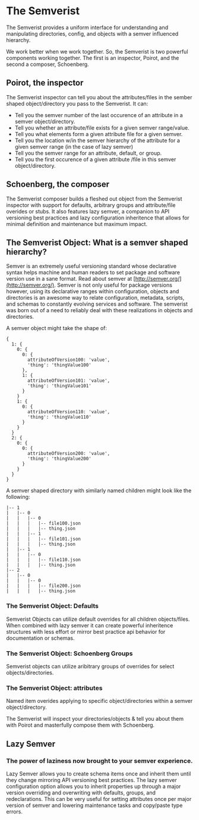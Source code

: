 # The Semverist

The Semverist provides a uniform interface for understanding and manipulating directories, config, and objects with a semver influenced hierarchy.

We work better when we work together. So, the Semverist is two powerful components working together. The first is an inspector, Poirot, and the second a composer, Schoenberg.

## Poirot, the inspector

The Semverist inspector can tell you about the attributes/files in the sember shaped object/directory you pass to the Semverist. It can:
* Tell you the semver number of the last occurence of an attribute in a semver object/directory.
* Tell you whether an attribute/file exists for a given semver range/value.
* Tell you what elements form a given attribute file for a given semver.
* Tell you the location w/in the semver hierarchy of the attribute for a given semver range (in the case of lazy semver)
* Tell you the semver range for an attribute, default, or group.
* Tell you the first occurence of a given attribute /file in this semver object/directory.

## Schoenberg, the composer
The Semverist composer builds a fleshed out object from the Semverist inspector with support for defaults, arbitrary groups and attribute/file overides or stubs. It also features lazy semver, a companion to API versioning best practices and lazy configuration inheritence that allows for minimal definition and maintenance but maximum impact.

## The Semverist Object: What is a semver shaped hierarchy?

Semver is an extremely useful versioning standard whose declarative syntax helps machine and human readers to set package and software version use in a sane format. Read about semver at [http://semver.org/](http://semver.org/). Semver is not only useful for package versions however, using its declarative ranges within configuration, objects and directories is an awesome way to relate configuration, metadata, scripts, and schemas to constantly evolving services and software. The semverist was born out of a need to reliably deal with these realizations in objects and directories.

A semver object might take the shape of:
```
{
  1: {
    0: {
      0: {
        attributeOfVersion100: 'value',
        'thing': 'thingValue100'
      },
      1: {
        attributeOfVersion101: 'value',
        'thing': 'thingValue101'
      }
    }
    1: {
      0: {
        attributeOfVersion110: 'value',
        'thing': 'thingValue110'
      }
    }
  }
  2: {
    0: {
      0: {
        attributeOfVersion200: 'value',
        'thing': 'thingValue200'
      }
    }
  }
}
```

A semver shaped directory with similarly named children might look like the following:
```
|-- 1
|   |-- 0
|   |   |-- 0
|   |   |   |-- file100.json
|   |   |   |-- thing.json
|   |   |-- 1
|   |   |   |-- file101.json
|   |   |   |-- thing.json
|   |-- 1
|   |   |-- 0
|   |   |   |-- file110.json
|   |   |   |-- thing.json
|-- 2
|   |-- 0
|   |   |-- 0
|   |   |   |-- file200.json
|   |   |   |-- thing.json
```

### The Semverist Object: Defaults
Semverist Objects can utilize default overrides for all children objects/files. When combined with lazy semver it can create powerful inheritence structures with less effort or mirror best practice api behavior for documentation or schemas.

### The Semverist Object: Schoenberg Groups
Semverist objects can utilize aribitrary groups of overrides for select objects/directories.

### The Semverist Object: attributes
Named item overides applying to specific object/directories within a semver object/directory.

The Semverist will inspect your directories/objects & tell you about them with Poirot and masterfully compose them with Schoenberg.

## Lazy Semver

### The power of laziness now brought to your semver experience.
Lazy Semver allows you to create schema items once and inherit them until they change mirroring API versioning best practices. The lazy semver configuration option allows you to inherit properties up through a major version overriding and overwriting with defaults, groups, and redeclarations. This can be very useful for setting attributes once per major version of semver and lowering maintenance tasks and copy/paste type errors.